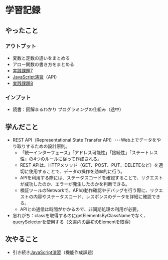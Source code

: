 # 学習記録

## やったこと

### アウトプット
- 変数と定数の違いをまとめる
- アロー関数の書き方をまとめる
- [実践課題7](../practice/tasks/7_object/)
- [JavaScript演習](../practice/javascript/)（API）
- [実践課題8](../practice/tasks/8_api/)

### インプット
- 読書：図解まるわかり プログラミングの仕組み（途中）

## 学んだこと
- REST API（Representational State Transfer API）･･･Web上でデータをやり取りするための設計原則。
    - 「統一インターフェース」「アドレス可能性」「接続性」「ステートレス性」の4つのルールに従って作成される。
    - REST APIは、HTTPメソッド（GET、POST、PUT、DELETEなど）を適切に使用することで、データの操作を効率的に行う。
    - APIを利用する際には、ステータスコードを確認することで、リクエストが成功したのか、エラーが発生したのかを判断できる。
    - 検証ツールのNetworkで、APIの動作確認やデバッグを行う際に、リクエストの内容やステータスコード、レスポンスのデータを詳細に確認できる。
    - APIとの通信は時間がかかるので、非同期処理の利用が必要。
- 忘れがち：classを取得するのにgetElementsByClassNameでなく、querySelectorを使用する（文書内の最初のElementを取得）

## 次やること
- 引き続き[JavaScript演習](../practice/javascript/)（機能作成課題）